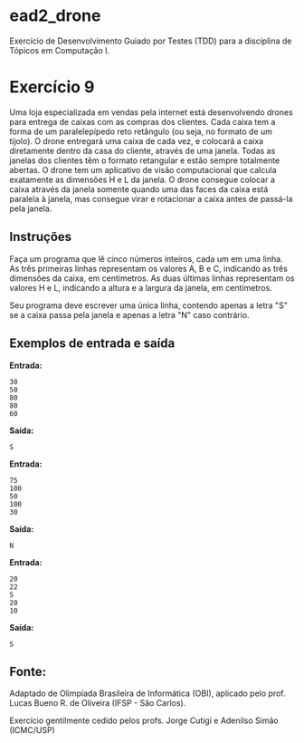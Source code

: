# ead2_drone
Exercício de Desenvolvimento Guiado por Testes (TDD) para a disciplina de Tópicos em Computação I. 

# Exercício 9

Uma loja especializada em vendas pela internet está desenvolvendo drones para entrega de caixas com as compras dos clientes. Cada caixa tem a forma de um paralelepípedo reto retângulo (ou seja, no formato de um tijolo). O drone entregará uma caixa de cada vez, e colocará a caixa diretamente dentro da casa do cliente, através de uma janela. Todas as janelas dos clientes têm o formato retangular e estão sempre totalmente abertas. O drone tem um aplicativo de visão computacional que calcula exatamente as dimensões H e L da janela. O drone consegue colocar a caixa através da janela somente quando uma das faces da caixa está paralela à janela, mas consegue virar e rotacionar a caixa antes de passá-la pela janela.

## Instruções

Faça um programa que lê cinco números inteiros, cada um em uma linha. As três primeiras linhas representam os valores A, B e C, indicando as três dimensões da caixa, em centímetros. As duas últimas linhas representam os valores H e L, indicando a altura e a largura da janela, em centímetros.

Seu programa deve escrever uma única linha, contendo apenas a letra "S" se a caixa passa pela janela e apenas a letra "N" caso contrário.

## Exemplos de entrada e saída

**Entrada:**
```
30
50
80
80
60
```

**Saída:**
```
S
```

**Entrada:**
```
75
100
50
100
30
```

**Saída:**
```
N
```

**Entrada:**
```
20
22
5
20
10
```

**Saída:**
```
S
```

## Fonte:
Adaptado de Olimpíada Brasileira de Informática (OBI), aplicado pelo prof. Lucas Bueno R. de Oliveira (IFSP - São Carlos).

Exercício gentilmente cedido pelos profs. Jorge Cutigi e Adenilso Simão (ICMC/USP)

